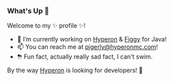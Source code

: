 ### What's Up 👋

Welcome to my ✨ profile ✨!

- 🔭 I’m currently working on [Hyperon](https://hyperonmc.com) & [Figgy](https://github.com/gofiggy/figgyjava) for Java!
- 📫 You can reach me at [pigerly@hyperonmc.com](mailto:pigerly@hyperonmc.com)!
- ⛈ Fun fact, actually really sad fact, I can't swim.

By the way [Hyperon](mailto:pigerly@hyperonmc.com) is looking for developers! 🤗 

